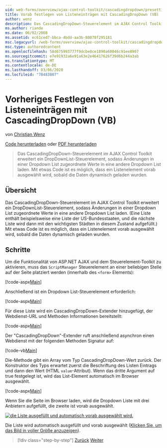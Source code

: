 ```yaml
---
uid: web-forms/overview/ajax-control-toolkit/cascadingdropdown/presetting-list-entries-with-cascadingdropdown-vb
title: Vorab festlegen von Listeneinträgen mit CascadingDropDown (VB) | Microsoft-Dokumentation
author: wenz
description: Das CascadingDropDown-Steuerelement im AJAX Control Toolkit erweitert ein DropDownList-Steuerelement, sodass Änderungen in einer DropDownList zugeordnete Werte in Anoth laden...
ms.author: riande
ms.date: 06/02/2008
ms.assetid: ec61ced7-bbca-4bdd-aa3b-80878f295181
msc.legacyurl: /web-forms/overview/ajax-control-toolkit/cascadingdropdown/presetting-list-entries-with-cascadingdropdown-vb
msc.type: authoredcontent
ms.openlocfilehash: 58d675993777f9dcbe0ce1890a60046c91ee8907
ms.sourcegitcommit: e7e91932a6e91a63e2e46417626f39d6b244a3ab
ms.translationtype: MT
ms.contentlocale: de-DE
ms.lasthandoff: 03/06/2020
ms.locfileid: "78483807"
---
```

# <a name="presetting-list-entries-with-cascadingdropdown-vb"></a>Vorheriges Festlegen von Listeneinträgen mit CascadingDropDown (VB)

von [Christian Wenz](https://github.com/wenz)

[Code herunterladen](https://download.microsoft.com/download/9/0/7/907760b1-2c60-4f81-aeb6-ca416a573b0d/cascadingdropdown2.vb.zip) oder [PDF herunterladen](https://download.microsoft.com/download/2/d/c/2dc10e34-6983-41d4-9c08-f78f5387d32b/CascadingDropDown2VB.pdf)

> Das CascadingDropDown-Steuerelement im AJAX Control Toolkit erweitert ein DropDownList-Steuerelement, sodass Änderungen in einer Dropdown List zugeordnete Werte in eine andere Dropdown List laden. Mit etwas Code ist es möglich, dass ein Listenelement vorab ausgewählt wird, sobald die Daten dynamisch geladen wurden.

## <a name="overview"></a>Übersicht

Das CascadingDropDown-Steuerelement im AJAX Control Toolkit erweitert ein DropDownList-Steuerelement, sodass Änderungen in einer Dropdown List zugeordnete Werte in eine andere Dropdown List laden. (Eine Liste enthält beispielsweise eine Liste der US-Bundesstaaten, und die nächste Liste wird dann mit den wichtigsten Städten in diesem Zustand aufgefüllt.) Mit etwas Code ist es möglich, dass ein Listenelement vorab ausgewählt wird, sobald die Daten dynamisch geladen wurden.

## <a name="steps"></a>Schritte

Um die Funktionalität von ASP.NET AJAX und dem Steuerelement-Toolkit zu aktivieren, muss das `ScriptManager` Steuerelement an einer beliebigen Stelle auf der Seite platziert werden (innerhalb des `<form>` Elements):

[!code-aspx[Main](presetting-list-entries-with-cascadingdropdown-vb/samples/sample1.aspx)]

Anschließend ist ein Dropdown List-Steuerelement erforderlich:

[!code-aspx[Main](presetting-list-entries-with-cascadingdropdown-vb/samples/sample2.aspx)]

Für diese Liste wird ein CascadingDropDown-Extender hinzugefügt, der Webdienst-URL und Methoden Informationen bereitstellt:

[!code-aspx[Main](presetting-list-entries-with-cascadingdropdown-vb/samples/sample3.aspx)]

Der "CascadingDropDown"-Extender ruft anschließend asynchron einen Webdienst mit der folgenden Methoden Signatur auf:

[!code-vb[Main](presetting-list-entries-with-cascadingdropdown-vb/samples/sample4.vb)]

Die-Methode gibt ein Array vom Typ CascadingDropDown-Wert zurück. Der Konstruktor des Typs erwartet zuerst die Beschriftung des Listen Eintrags und dann den Wert (HTML `value`-Attribut). Wenn das dritte Argument auf true festgelegt ist, wird das List-Element automatisch im Browser ausgewählt.

[!code-aspx[Main](presetting-list-entries-with-cascadingdropdown-vb/samples/sample5.aspx)]

Wenn Sie die Seite im Browser laden, wird die Dropdown Liste mit drei Anbietern aufgefüllt, die zweite ist vorab ausgewählt.

[![die Liste ausgefüllt und automatisch vorab ausgewählt wird.](presetting-list-entries-with-cascadingdropdown-vb/_static/image2.png)](presetting-list-entries-with-cascadingdropdown-vb/_static/image1.png)

Die Liste wird automatisch ausgefüllt und vorab ausgewählt ([Klicken Sie, um das Bild in voller Größe anzuzeigen](presetting-list-entries-with-cascadingdropdown-vb/_static/image3.png)).

> [!div class="step-by-step"]
> [Zurück](using-cascadingdropdown-with-a-database-vb.md)
> [Weiter](using-auto-postback-with-cascadingdropdown-vb.md)
